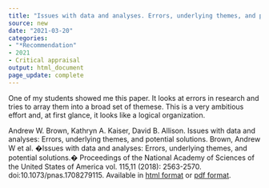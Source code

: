 ```yaml
---
title: "Issues with data and analyses. Errors, underlying themes, and potential solutions"
source: new
date: "2021-03-20"
categories:
- "*Recommendation"
- 2021
- Critical appraisal
output: html_document
page_update: complete
---
```


One of my students showed me this paper. It looks at errors in research and tries to array them into a broad set of themese. This is a very ambitious effort and, at first glance, it looks like a logical organization.

<!--more-->

Andrew W. Brown, Kathryn A. Kaiser, David B. Allison. Issues with data and analyses: Errors, underlying themes, and potential solutions. Brown, Andrew W et al. �Issues with data and analyses: Errors, underlying themes, and potential solutions.� Proceedings of the National Academy of Sciences of the United States of America vol. 115,11 (2018): 2563-2570. doi:10.1073/pnas.1708279115. Available in [html format](https://www.ncbi.nlm.nih.gov/pmc/articles/PMC5856502/) or [pdf format](https://www.ncbi.nlm.nih.gov/pmc/articles/PMC5856502/pdf/pnas.201708279.pdf).
